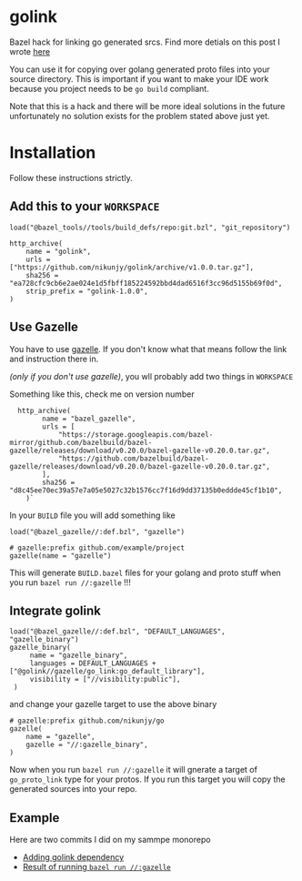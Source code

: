 # golink
Bazel hack for linking go generated srcs. Find more detials on this post I wrote [here](https://medium.com/goc0de/a-cute-bazel-proto-hack-for-golang-ides-2a4ef0415a7f?source=friends_link&sk=2ee762dff53812f8068b44f9e0f085f7)

You can use it for copying over golang generated proto files into your source directory. 
This is important if you want to make your IDE work because you project needs to be `go build` compliant. 

Note that this is a hack and there will be more ideal solutions in the future unfortunately no solution exists for the problem stated above just yet. 


# Installation
Follow these instructions strictly. 

## Add this to your `WORKSPACE`
```
load("@bazel_tools//tools/build_defs/repo:git.bzl", "git_repository")

http_archive(
    name = "golink",
    urls = ["https://github.com/nikunjy/golink/archive/v1.0.0.tar.gz"],
    sha256 = "ea728cfc9cb6e2ae024e1d5fbff185224592bbd4dad6516f3cc96d5155b69f0d",
    strip_prefix = "golink-1.0.0",
)
```

## Use Gazelle
You have to use [gazelle](https://github.com/bazelbuild/bazel-gazelle). If you don't know what that means follow the link and instruction there in. 

*(only if you don't use gazelle)*, you wll probably add two things in `WORKSPACE` 

Something like this, check me on version number 
```
  http_archive(
        name = "bazel_gazelle",
        urls = [
            "https://storage.googleapis.com/bazel-mirror/github.com/bazelbuild/bazel-gazelle/releases/download/v0.20.0/bazel-gazelle-v0.20.0.tar.gz",
            "https://github.com/bazelbuild/bazel-gazelle/releases/download/v0.20.0/bazel-gazelle-v0.20.0.tar.gz",
        ],
        sha256 = "d8c45ee70ec39a57e7a05e5027c32b1576cc7f16d9dd37135b0eddde45cf1b10",
    )`
 ```
 
 In your `BUILD` file you will add something like 
 ```
 load("@bazel_gazelle//:def.bzl", "gazelle")

 # gazelle:prefix github.com/example/project
 gazelle(name = "gazelle")
```

This will generate `BUILD.bazel` files for your golang and proto stuff when you run `bazel run //:gazelle` !!! 

## Integrate golink
```
load("@bazel_gazelle//:def.bzl", "DEFAULT_LANGUAGES", "gazelle_binary")
gazelle_binary(
     name = "gazelle_binary",
     languages = DEFAULT_LANGUAGES + ["@golink//gazelle/go_link:go_default_library"],
     visibility = ["//visibility:public"],
 )
```

and change your gazelle target to use the above binary 

```
# gazelle:prefix github.com/nikunjy/go
gazelle(
    name = "gazelle",
    gazelle = "//:gazelle_binary",
)
```

Now when you run `bazel run //:gazelle` it will gnerate a target of `go_proto_link` type for your protos. If you run this target you will copy the generated sources into your repo. 


## Example
Here are two commits I did on my sammpe monorepo
* [Adding golink dependency](https://github.com/nikunjy/go/commit/515430cb666facb10df81a1df6597cd4cf24e69e)
* [Result of running `bazel run //:gazelle`](https://github.com/nikunjy/go/commit/7423c84db9a584d7429a34600e5a621654ea3cad)
